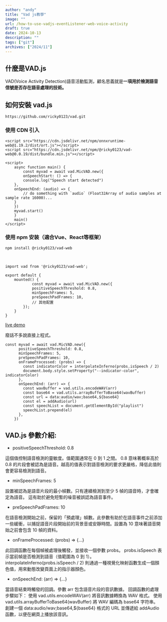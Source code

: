 ```yaml
---
author: "andy"
title: "Vad js教學"
image: ""
url: /how-to-use-vadjs-eventListener-web-voice-activity
draft: true
date: 2024-10-13
description: ""
tags: ["git"]
archives: ["2024/11"]
---
```

## 什麼是VAD.js
VAD(Voice Activity Detection)語音活動監測，顧名思義就是**一項用於檢測語音信號是否存在語音處理的技術。**

## 如何安裝 vad.js

    https://github.com/ricky0123/vad.git

### 使用 CDN 引入
    <script src="https://cdn.jsdelivr.net/npm/onnxruntime-web@1.19.2/dist/ort.js"></script>
    <script src="https://cdn.jsdelivr.net/npm/@ricky0123/vad-web@0.0.19/dist/bundle.min.js"></script>
    
    <script>
        async function main() {
            const myvad = await vad.MicVAD.new({
            onSpeechStart: () => {
            console.log("Speech start detected")
        },
        onSpeechEnd: (audio) => {
            // do something with `audio` (Float32Array of audio samples at sample rate 16000)...
        }
        })
        myvad.start()
        }
        main()
    </script>

### 使用 npm 安装（適合Vue、React等框架）

    npm install @ricky0123/vad-web

<br>

    import vad from '@ricky0123/vad-web';

    export default {
        mounted() {
                const myvad = await vad.MicVAD.new({
                positiveSpeechThreshold: 0.8,
                minSpeechFrames: 5,
                preSpeechPadFrames: 10,
                // 其他配置
            });
        }
    }



[live demo](https://www.vad.ricky0123.com/)

廢話不多說直接上程式。
<br>

    const myvad = await vad.MicVAD.new({
          positiveSpeechThreshold: 0.8,
          minSpeechFrames: 5,
          preSpeechPadFrames: 10,
          onFrameProcessed: (probs) => {
            const indicatorColor = interpolateInferno(probs.isSpeech / 2)
            document.body.style.setProperty("--indicator-color", indicatorColor)
          },
          onSpeechEnd: (arr) => {
            const wavBuffer = vad.utils.encodeWAV(arr)
            const base64 = vad.utils.arrayBufferToBase64(wavBuffer)
            const url = data:audio/wav;base64,${base64}
            const el = addAudio(url)
            const speechList = document.getElementById("playlist")
            speechList.prepend(el)
          },
        })

## VAD.js 參數介紹:       

* positiveSpeechThreshold: 0.8

這個值控制語音檢測的靈敏度。值範圍通常在 0 到 1 之間。
0.8 意味著概率高於 0.8 的片段會被認為是語音。越高的值表示對語音檢測的要求更嚴格，降低此值則會更容易檢測到語音。

* minSpeechFrames: 5

設置被認為是語音片段的最小幀數。只有連續檢測到至少 5 幀的語音時，才會確定為語音。
這有助於避免短暫的噪音被誤認為語音事件。

* preSpeechPadFrames: 10

在語音檢測開始之前，保留的「預處理」幀數。此參數有助於在語音事件之前添加一些緩衝，以捕捉語音片段開始前的背景音或安靜時間。設置為 10 意味著語音開始之前會包含 10 幀的資料。

* onFrameProcessed: (probs) => {...}

此回調函數在每個幀被處理後觸發，並接收一個參數 probs。
probs.isSpeech 表示當前幀是否檢測到語音（值範圍為 0 到 1）。
interpolateInferno(probs.isSpeech / 2) 則通過一種視覺化映射函數生成一個顏色值，用來動態改變頁面上的指示器顏色。

* onSpeechEnd: (arr) => {...}

當語音結束時觸發的回調。參數 arr 包含語音片段的音訊數據。
回調函數的處理步驟如下：
使用 vad.utils.encodeWAV(arr) 將音訊數據轉換為 WAV 格式。
使用 vad.utils.arrayBufferToBase64(wavBuffer) 將 WAV 編碼為 base64 字符串。
創建一個 data:audio/wav;base64,${base64} 格式的 URL 並傳遞給 addAudio 函數，以便在網頁上播放該音訊。